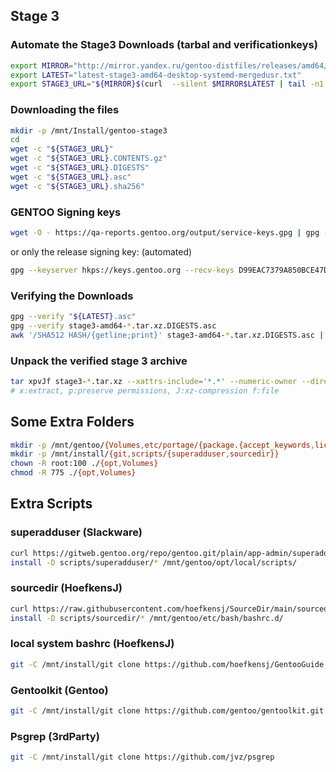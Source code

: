 ## Stage 3

### Automate the Stage3 Downloads (tarbal and verificationkeys)

```bash
export MIRROR="http://mirror.yandex.ru/gentoo-distfiles/releases/amd64/autobuilds/"
export LATEST="latest-stage3-amd64-desktop-systemd-mergedusr.txt"
export STAGE3_URL="${MIRROR}$(curl  --silent $MIRROR$LATEST | tail -n1 |awk '{print $1}')"
```

### Downloading the files

```bash
mkdir -p /mnt/Install/gentoo-stage3
cd 
wget -c "${STAGE3_URL}"
wget -c "${STAGE3_URL}.CONTENTS.gz"
wget -c "${STAGE3_URL}.DIGESTS"
wget -c "${STAGE3_URL}.asc"
wget -c "${STAGE3_URL}.sha256"
```

### GENTOO Signing keys

```bash
wget -O - https://qa-reports.gentoo.org/output/service-keys.gpg | gpg --import
```

or only the release signing key: (automated)

```bash
gpg --keyserver hkps://keys.gentoo.org --recv-keys D99EAC7379A850BCE47DA5F29E6438C817072058
```

### Verifying the Downloads

```bash
gpg --verify "${LATEST}.asc"
gpg --verify stage3-amd64-*.tar.xz.DIGESTS.asc
awk '/SHA512 HASH/{getline;print}' stage3-amd64-*.tar.xz.DIGESTS.asc | sha512sum --check 
```

### Unpack the verified stage 3 archive

```bash
tar xpvJf stage3-*.tar.xz --xattrs-include='*.*' --numeric-owner --directory /mnt/gentoo
# x:extract, p:preserve permissions, J:xz-compression f:file

```

## Some Extra Folders

```BASH
mkdir -p /mnt/gentoo/{Volumes,etc/portage/{package.{accept_keywords,license,mask,unmask,use,env},repos.conf},opt/{bin,scripts,local/{bin,scripts,config/rc/bash}}}
mkdir -p /mnt/install/{git,scripts/{superadduser,sourcedir}}
chown -R root:100 ./{opt,Volumes}
chmod -R 775 ./{opt,Volumes}


```

## Extra Scripts

### superadduser (Slackware)

```bash
curl https://gitweb.gentoo.org/repo/gentoo.git/plain/app-admin/superadduser/files/1.15/superadduser -o  /mnt/install/scripts/superadduser/superadduser.sh 
install -D scripts/superadduser/* /mnt/gentoo/opt/local/scripts/

```

### sourcedir (HoefkensJ)

```bash
curl https://raw.githubusercontent.com/hoefkensj/SourceDir/main/sourcedir-latest.sh -o /mnt/install/scripts/sourcedir/sourcedir-latest.sh
install -D scripts/sourcedir/* /mnt/gentoo/etc/bash/bashrc.d/

```

### local system bashrc (HoefkensJ)

```bash
git -C /mnt/install/git clone https://github.com/hoefkensj/GentooGuide.git
```

### Gentoolkit (Gentoo)

````bash
git -C /mnt/install/git clone https://github.com/gentoo/gentoolkit.git
````

### Psgrep (3rdParty)

```bash
git -C /mnt/install/git clone https://github.com/jvz/psgrep
```





